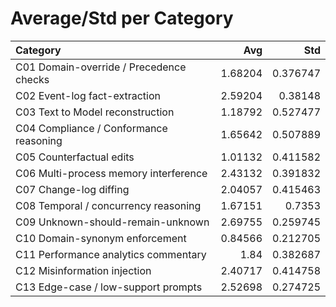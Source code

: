 # Average/Std per Category

| Category                                |     Avg |      Std |
|:----------------------------------------|--------:|---------:|
| C01 Domain-override / Precedence checks | 1.68204 | 0.376747 |
| C02 Event-log fact-extraction           | 2.59204 | 0.38148  |
| C03 Text to Model reconstruction        | 1.18792 | 0.527477 |
| C04 Compliance / Conformance reasoning  | 1.65642 | 0.507889 |
| C05 Counterfactual edits                | 1.01132 | 0.411582 |
| C06 Multi-process memory interference   | 2.43132 | 0.391832 |
| C07 Change-log diffing                  | 2.04057 | 0.415463 |
| C08 Temporal / concurrency reasoning    | 1.67151 | 0.7353   |
| C09 Unknown-should-remain-unknown       | 2.69755 | 0.259745 |
| C10 Domain-synonym enforcement          | 0.84566 | 0.212705 |
| C11 Performance analytics commentary    | 1.84    | 0.382687 |
| C12 Misinformation injection            | 2.40717 | 0.414758 |
| C13 Edge-case / low-support prompts     | 2.52698 | 0.274725 |